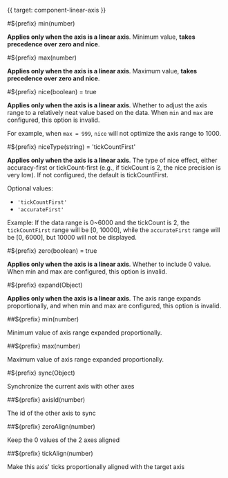 {{ target: component-linear-axis }}

<!-- ILinearAxisSpec -->

#${prefix} min(number)

**Applies only when the axis is a linear axis**. Minimum value, **takes precedence over zero and nice**.

#${prefix} max(number)

**Applies only when the axis is a linear axis**. Maximum value, **takes precedence over zero and nice**.

#${prefix} nice(boolean) = true

**Applies only when the axis is a linear axis**. Whether to adjust the axis range to a relatively neat value based on the data. When `min` and `max` are configured, this option is invalid.

For example, when `max = 999`, `nice` will not optimize the axis range to 1000.

#${prefix} niceType(string) = 'tickCountFirst'

**Applies only when the axis is a linear axis**. The type of nice effect, either accuracy-first or tickCount-first (e.g., if tickCount is 2, the nice precision is very low). If not configured, the default is tickCountFirst.

Optional values:

- `'tickCountFirst'`
- `'accurateFirst'`

Example: If the data range is 0~6000 and the tickCount is 2, the `tickCountFirst` range will be [0, 10000], while the `accurateFirst` range will be [0, 6000], but 10000 will not be displayed.

#${prefix} zero(boolean) = true

**Applies only when the axis is a linear axis**. Whether to include 0 value. When min and max are configured, this option is invalid.

#${prefix} expand(Object)

**Applies only when the axis is a linear axis**. The axis range expands proportionally, and when min and max are configured, this option is invalid.

##${prefix} min(number)

Minimum value of axis range expanded proportionally.

##${prefix} max(number)

Maximum value of axis range expanded proportionally.

#${prefix} sync(Object)

Synchronize the current axis with other axes

##${prefix} axisId(number)

The id of the other axis to sync

##${prefix} zeroAlign(number)

Keep the 0 values of the 2 axes aligned

##${prefix} tickAlign(number)

Make this axis' ticks proportionally aligned with the target axis
